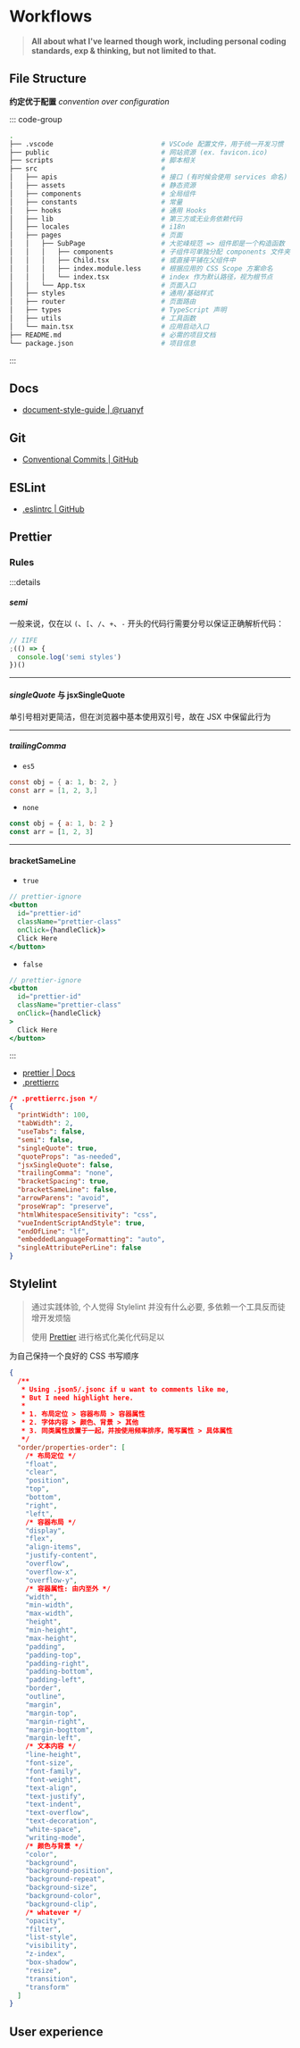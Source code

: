 # Workflows

> **All about what I've learned though work, including personal coding standards, exp & thinking, but not limited to that.**

## File Structure

**约定优于配置** _convention over configuration_

::: code-group

```bash [<i class="fa-solid fa-list"></i> Basic]
.
├── .vscode                           # VSCode 配置文件，用于统一开发习惯
├── public                            # 网站资源 (ex. favicon.ico)
├── scripts                           # 脚本相关
├── src                               #
│   ├── apis                          # 接口 (有时候会使用 services 命名)
│   ├── assets                        # 静态资源
│   ├── components                    # 全局组件
│   ├── constants                     # 常量
│   ├── hooks                         # 通用 Hooks
│   ├── lib                           # 第三方或无业务依赖代码
│   ├── locales                       # i18n
│   ├── pages                         # 页面
│   │   ├── SubPage                   # 大驼峰规范 => 组件即是一个构造函数
│   │   │   ├── components            # 子组件可单独分配 components 文件夹
│   │   │   ├── Child.tsx             # 或直接平铺在父组件中
│   │   │   ├── index.module.less     # 根据应用的 CSS Scope 方案命名
│   │   │   └── index.tsx             # index 作为默认路径，视为根节点
│   │   └── App.tsx                   # 页面入口
│   ├── styles                        # 通用/基础样式
│   ├── router                        # 页面路由
│   ├── types                         # TypeScript 声明
│   ├── utils                         # 工具函数
│   └── main.tsx                      # 应用启动入口
├── README.md                         # 必需的项目文档
└── package.json                      # 项目信息
```

:::

## Docs

- [document-style-guide | @ruanyf](https://github.com/ruanyf/document-style-guide)

## Git

- [Conventional Commits | GitHub](https://github.com/conventional-commits/conventionalcommits.org)

## ESLint

- [.eslintrc | GitHub](https://github.com/standard/eslint-config-standard/blob/master/.eslintrc.json)

## Prettier

### Rules

:::details

#### _semi_

一般来说，仅在以 `(`、`[`、`/`、`+`、`-` 开头的代码行需要分号以保证正确解析代码：

```js
// IIFE
;(() => {
  console.log('semi styles')
})()
```

---

#### _singleQuote_ 与 jsxSingleQuote

单引号相对更简洁，但在浏览器中基本使用双引号，故在 JSX 中保留此行为

---

#### _trailingComma_

- `es5`

```c
const obj = { a: 1, b: 2, }
const arr = [1, 2, 3,]
```

- `none`

```js
const obj = { a: 1, b: 2 }
const arr = [1, 2, 3]
```

---

#### bracketSameLine

- `true`

```jsx
// prettier-ignore
<button
  id="prettier-id"
  className="prettier-class"
  onClick={handleClick}>
  Click Here
</button>
```

- `false`

```jsx
// prettier-ignore
<button
  id="prettier-id"
  className="prettier-class"
  onClick={handleClick}
>
  Click Here
</button>
```

:::

- [prettier | Docs](https://prettier.io/docs/en/options.html)
- [.prettierrc](http://json.schemastore.org/prettierrc)

```json
/* .prettierrc.json */
{
  "printWidth": 100,
  "tabWidth": 2,
  "useTabs": false,
  "semi": false,
  "singleQuote": true,
  "quoteProps": "as-needed",
  "jsxSingleQuote": false,
  "trailingComma": "none",
  "bracketSpacing": true,
  "bracketSameLine": false,
  "arrowParens": "avoid",
  "proseWrap": "preserve",
  "htmlWhitespaceSensitivity": "css",
  "vueIndentScriptAndStyle": true,
  "endOfLine": "lf",
  "embeddedLanguageFormatting": "auto",
  "singleAttributePerLine": false
}
```

## Stylelint

> 通过实践体验, 个人觉得 Stylelint 并没有什么必要, 多依赖一个工具反而徒增开发烦恼
>
> 使用 [Prettier](#Prettier) 进行格式化美化代码足以

为自己保持一个良好的 CSS 书写顺序

```json
{
  /**
   * Using .json5/.jsonc if u want to comments like me,
   * But I need highlight here.
   *
   * 1. 布局定位 > 容器布局 > 容器属性
   * 2. 字体内容 > 颜色、背景 > 其他
   * 3. 同类属性放置于一起，并按使用频率排序，简写属性 > 具体属性
   */
  "order/properties-order": [
    /* 布局定位 */
    "float",
    "clear",
    "position",
    "top",
    "bottom",
    "right",
    "left",
    /* 容器布局 */
    "display",
    "flex",
    "align-items",
    "justify-content",
    "overflow",
    "overflow-x",
    "overflow-y",
    /* 容器属性: 由内至外 */
    "width",
    "min-width",
    "max-width",
    "height",
    "min-height",
    "max-height",
    "padding",
    "padding-top",
    "padding-right",
    "padding-bottom",
    "padding-left",
    "border",
    "outline",
    "margin",
    "margin-top",
    "margin-right",
    "margin-bogttom",
    "margin-left",
    /* 文本内容 */
    "line-height",
    "font-size",
    "font-family",
    "font-weight",
    "text-align",
    "text-justify",
    "text-indent",
    "text-overflow",
    "text-decoration",
    "white-space",
    "writing-mode",
    /* 颜色与背景 */
    "color",
    "background",
    "background-position",
    "background-repeat",
    "background-size",
    "background-color",
    "background-clip",
    /* whatever */
    "opacity",
    "filter",
    "list-style",
    "visibility",
    "z-index",
    "box-shadow",
    "resize",
    "transition",
    "transform"
  ]
}
```

## User experience

